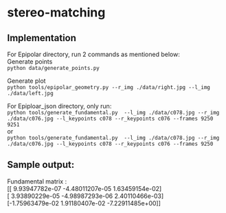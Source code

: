 # stereo-matching

## Implementation

For Epipolar directory, run 2 commands as mentioned below:\
Generate points \
`python data/generate_points.py`

Generate plot \
`python tools/epipolar_geometry.py --r_img ./data/right.jpg --l_img ./data/left.jpg`



For Epiploar_json directory, only run: \
 `python tools/generate_fundamental.py  --l_img ./data/c078.jpg --r_img ./data/c076.jpg --l_keypoints c078 --r_keypoints c076 --frames 9250 9251` \
 or \
 `python tools/generate_fundamental.py  --l_img ./data/c078.jpg --r_img ./data/c076.jpg --l_keypoints c078 --r_keypoints c076 --frames 9250`

## Sample output:
Fundamental matrix : \
 [[ 9.93947782e-07 -4.48011207e-05  1.63459154e-02] \
 [ 3.93890229e-05 -4.98987293e-06  2.40110466e-03] \
 [-1.75963479e-02  1.91180407e-02 -7.22911485e+00]]
